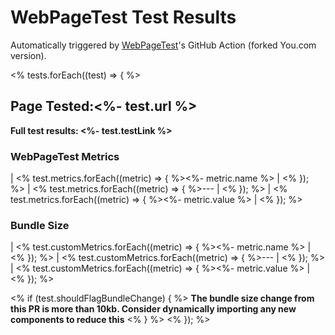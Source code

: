 # WebPageTest Test Results

Automatically triggered by [WebPageTest](https://www.webpagetest.org)'s GitHub Action (forked You.com version).

<% tests.forEach((test) => { %>

## Page Tested:<%- test.url %>

**Full test results: <%- test.testLink %>**

### WebPageTest Metrics

| <% test.metrics.forEach((metric) => { %><%- metric.name %> | <% }); %>
| <% test.metrics.forEach((metric) => { %>--- | <% }); %>
| <% test.metrics.forEach((metric) => { %><%- metric.value %> | <% }); %>

### Bundle Size

| <% test.customMetrics.forEach((metric) => { %><%- metric.name %> | <% }); %>
| <% test.customMetrics.forEach((metric) => { %>--- | <% }); %>
| <% test.customMetrics.forEach((metric) => { %><%- metric.value %> | <% }); %>

<% if (test.shouldFlagBundleChange) { %>
**The bundle size change from this PR is more than 10kb. Consider dynamically importing any new components to reduce this**
<% } %>
<% }); %>
